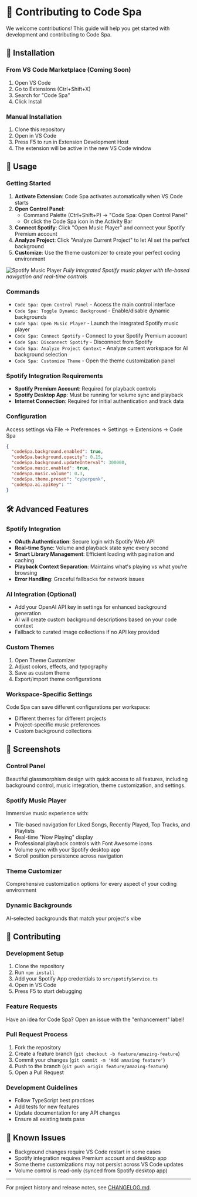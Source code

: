 # 🤝 Contributing to Code Spa

We welcome contributions! This guide will help you get started with development and contributing to Code Spa.

## 🚀 Installation

### From VS Code Marketplace (Coming Soon)
1. Open VS Code
2. Go to Extensions (Ctrl+Shift+X)
3. Search for "Code Spa"
4. Click Install

### Manual Installation
1. Clone this repository
2. Open in VS Code
3. Press F5 to run in Extension Development Host
4. The extension will be active in the new VS Code window

## 🎯 Usage

### Getting Started
1. **Activate Extension**: Code Spa activates automatically when VS Code starts
2. **Open Control Panel**: 
   - Command Palette (Ctrl+Shift+P) → "Code Spa: Open Control Panel"
   - Or click the Code Spa icon in the Activity Bar
3. **Connect Spotify**: Click "Open Music Player" and connect your Spotify Premium account
4. **Analyze Project**: Click "Analyze Current Project" to let AI set the perfect background
5. **Customize**: Use the theme customizer to create your perfect coding environment

![Spotify Music Player](https://github.com/user-attachments/assets/music-player-screenshot.png)
*Fully integrated Spotify music player with tile-based navigation and real-time controls*

### Commands
- `Code Spa: Open Control Panel` - Access the main control interface
- `Code Spa: Toggle Dynamic Background` - Enable/disable dynamic backgrounds
- `Code Spa: Open Music Player` - Launch the integrated Spotify music player
- `Code Spa: Connect Spotify` - Connect to your Spotify Premium account
- `Code Spa: Disconnect Spotify` - Disconnect from Spotify
- `Code Spa: Analyze Project Context` - Analyze current workspace for AI background selection
- `Code Spa: Customize Theme` - Open the theme customization panel

### Spotify Integration Requirements
- **Spotify Premium Account**: Required for playback controls
- **Spotify Desktop App**: Must be running for volume sync and playback
- **Internet Connection**: Required for initial authentication and track data

### Configuration
Access settings via File → Preferences → Settings → Extensions → Code Spa

```json
{
  "codeSpa.background.enabled": true,
  "codeSpa.background.opacity": 0.15,
  "codeSpa.background.updateInterval": 300000,
  "codeSpa.music.enabled": true,
  "codeSpa.music.volume": 0.3,
  "codeSpa.theme.preset": "cyberpunk",
  "codeSpa.ai.apiKey": ""
}
```

## 🛠️ Advanced Features

### Spotify Integration
- **OAuth Authentication**: Secure login with Spotify Web API
- **Real-time Sync**: Volume and playback state sync every second
- **Smart Library Management**: Efficient loading with pagination and caching
- **Playback Context Separation**: Maintains what's playing vs what you're browsing
- **Error Handling**: Graceful fallbacks for network issues

### AI Integration (Optional)
- Add your OpenAI API key in settings for enhanced background generation
- AI will create custom background descriptions based on your code context
- Fallback to curated image collections if no API key provided

### Custom Themes
1. Open Theme Customizer
2. Adjust colors, effects, and typography
3. Save as custom theme
4. Export/import theme configurations

### Workspace-Specific Settings
Code Spa can save different configurations per workspace:
- Different themes for different projects
- Project-specific music preferences
- Custom background collections

## 🎨 Screenshots

### Control Panel
Beautiful glassmorphism design with quick access to all features, including background control, music integration, theme customization, and settings.

### Spotify Music Player
Immersive music experience with:
- Tile-based navigation for Liked Songs, Recently Played, Top Tracks, and Playlists
- Real-time "Now Playing" display
- Professional playback controls with Font Awesome icons
- Volume sync with your Spotify desktop app
- Scroll position persistence across navigation

### Theme Customizer
Comprehensive customization options for every aspect of your coding environment

### Dynamic Backgrounds
AI-selected backgrounds that match your project's vibe

## 🤝 Contributing

### Development Setup
1. Clone the repository
2. Run `npm install`
3. Add your Spotify App credentials to `src/spotifyService.ts`
4. Open in VS Code
5. Press F5 to start debugging

### Feature Requests
Have an idea for Code Spa? Open an issue with the "enhancement" label!

### Pull Request Process
1. Fork the repository
2. Create a feature branch (`git checkout -b feature/amazing-feature`)
3. Commit your changes (`git commit -m 'Add amazing feature'`)
4. Push to the branch (`git push origin feature/amazing-feature`)
5. Open a Pull Request

### Development Guidelines
- Follow TypeScript best practices
- Add tests for new features
- Update documentation for any API changes
- Ensure all existing tests pass

## 🐛 Known Issues

- Background changes require VS Code restart in some cases
- Spotify integration requires Premium account and desktop app
- Some theme customizations may not persist across VS Code updates
- Volume control is read-only (synced from Spotify desktop app)

---

For project history and release notes, see [CHANGELOG.md](CHANGELOG.md). 